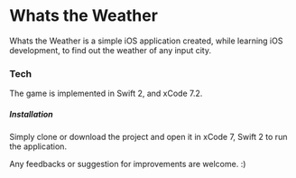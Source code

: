 # Whats the Weather

Whats the Weather is a simple iOS application created, while learning iOS development, to find out the weather of any input city.

### Tech

The game is implemented in Swift 2, and xCode 7.2.

##### Installation
Simply clone or download the project and open it in xCode 7, Swift 2 to run the application.

Any feedbacks or suggestion for improvements are welcome. :)


